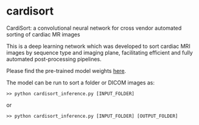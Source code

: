 # cardisort
CardiSort: a convolutional neural network for cross vendor automated sorting of cardiac MR images

This is a deep learning network which was developed to sort cardiac MRI images by sequence type and imaging plane, facilitating efficient and fully automated post-processing pipelines.

Please find the pre-trained model weights [here](https://emckclac-my.sharepoint.com/:u:/g/personal/k1633520_kcl_ac_uk/EZ-7bZsMOCxEuCrCsoa7o2sBpBSJvuaHn9mIsgktnbvjvA?e=gCgzdh).

The model can be run to sort a folder or DICOM images as:

    >> python cardisort_inference.py [INPUT_FOLDER] 
or    

    >> python cardisort_inference.py [INPUT_FOLDER] [OUTPUT_FOLDER]
